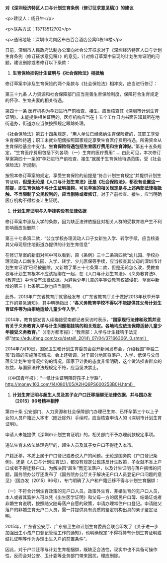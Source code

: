 **对《深圳经济特区人口与计划生育条例（修订征求意见稿）》的建议**

\<p\>建议人：杨丑牛\</p\>

\<p\>联系方式：13713512702\</p\>

\<p\>通讯地址：深圳市龙岗区布吉百合酒店公寓D栋16楼\</p\>

日前，深圳市人民政府法制办公室向社会公开征求对于《深圳经济特区人口与计划生育条例（修订征求意见稿）》的意见，针对修订草案中呈现的计划生育证明的问题，建议删除或者修订以下条款：

1.  **生育保险挂钩计生证明与《社会保险法》相抵触**

修订草案中涉及生育保险的两个条款与《社会保险法》相冲突，应当进行修订：

第三十九条 人力资源和社会保障部门应当完善生育保险制度，保障符合生育规定的怀孕、生育夫妻的相关待遇。

第四十一条 医疗机构为孕妇进行产前检查、接生，应当核查其《深圳市计划生育证明》。未能提供相关证明的，医疗机构应当在十五个工作日内书面告知其所在地街道办，街道办应当依按照规定跟踪处理。

《社会保险法》第五十四条规定，“用人单位已经缴纳生育保险费的，其职工享受生育保险待遇；职工未就业配偶按照国家规定享受生育医疗费用待遇。所需资金从生育保险基金中支付。**生育保险待遇包括生育医疗费用和生育津贴**。”第五十五条规定，“生育医疗费用包括下列各项:（一）生育的医疗费用”……由此可见，本次修订草案第四十一条的“孕妇进行产前检查、接生”就属于生育保险待遇范围，受《社会保险法》所规制。

按照本修订草案的规定，享受生育保险的前提是“符合计划生育规定”并提供计划生育证明，**但是无论是《人口与计划生育法》还是《社会保险法》，都没有设置这一前提，即生育保险不与计生证明挂钩，可见草案的相关规定是与上述两部法律相抵触、不当限制了公民权利的，应当删除或者修订**。对于产前检查、接生，应当明确医疗机构不得检查计生证明。

1.  **计划生育证明与入学挂钩没有法律依据**

修订草案中涉及入学的条款，因为缺乏法律依据且对相关人群的受教育权产生不利影响而应当删除：

第三十七条第二款，“公立学校办理流动人口子女新生入学、转学手续，应当核查其父母现居住地街道办提供的计划生育信息”

在修订草案的新旧对照中可以看到，原《条例》三十二条第四款“幼儿园、学校办理流动人口新生入园、入学、转学、少儿医保等手续，应当核查其父母的深圳市计划生育证明”已经被删除，又新增了第三十七条第二款，但是无论怎么改，受教育权与计划生育根本不应该捆绑在一起，在《人口与计划生育法》、《义务教育法》、《教育法》中也没有法律依据。为避免少年儿童的平等受教育权被侵犯，草案中新增的第三十七条第二款也应当删除。

此外，2013年广东省教育厅就曾经发布《广东省教育厅关于做好2013年秋季开学工作的紧急通知》，其中明确指出：“**各义务教育学校不得以不能提供其父母计划生育证件等为由拒绝适龄儿童少年入学**。”

2014年，教育部发言人续梅接受南都记者采访时表示，“**国家现行法律和政策并没有关于义务教育入学与计生问题相挂钩的相关规定。各地均应依法保障适龄儿童少年接受义务教育。**”（《南方都市报》：“教育部：入学与计生挂钩于法无据”http://edu.ifeng.com/zxx/detail\_2014\_07/04/37166306\_0.shtml）

2014年7月10日，国家卫生和计划生育委员会召开新闻发布会，介绍我国“单独二孩”政策的实施落实情况。会上还强调，对于部分地区将落户、入学、低保与父母落实计划生育情况挂钩的情况，国家卫计委的态度非常明确，这个做法损害群众的权益，与国家法律法规规定不符，应当坚决禁止。

（《中国青年报》：“一纸计生证明阻碍孩子上学路”，http://money.163.com/14/0801/05/A2HQ6PS600253B0H.html）

1.  **计划生育证明与超生人员及其子女户口迁移捆绑无法律依据，并与国办发〔2015〕96号精神相悖**

第四十条 公安部门、人力资源和社会保障部门办理已生育、已怀孕第三个以上子女的人员户籍迁入本市（随迁除外）手续时，应当核查申请人的《深圳市计划生育证明》。

申请人未能提供《深圳市计划生育证明》的，相关部门不予办理前款规定事项。

违法生育未依法处理完毕的，超生人员及其子女户口不得迁入本市。

户籍迁移，本质上属于户口登记或者说入户的问题。无论是国务院《户口登记条例》，还是《人口与计划生育法》，都没有规定公民违反计生政策，子女就不准上户口或者不得迁移户口。为解决因“超生”而无法落户，以及计生证明与落户捆绑的问题，国务院办公厅还发布了《国务院办公厅关于解决无户口人员登记户口问题的意见》（国办发〔2015〕96号），专门明确了入户和户籍迁移不得与计划生育捆绑：

（一）不符合计划生育政策的无户口人员。政策外生育、非婚生育的无户口人员，本人或者其监护人可以凭《出生医学证明》和父母一方的居民户口簿、结婚证或者非婚生育说明，按照随父随母落户自愿的政策，申请办理常住户口登记。申请随父落户的非婚生育无户口人员，需一并提供具有资质的鉴定机构出具的亲子鉴定证明。

2015年，广东省公安厅、广东省卫生和计划生育委员会联合印发了《关于进一步加强出生小孩户口登记管理工作的通知》，也明确规定“不得将持有计划生育证明或结扎证明等作为办理出生入户的前置条件”。

因此，对于户口迁移与计划生育相捆绑，既缺乏合法性，现实中也不具备可操作性，反而会对公安、卫计委等业务部门带来困扰，理应删除。


